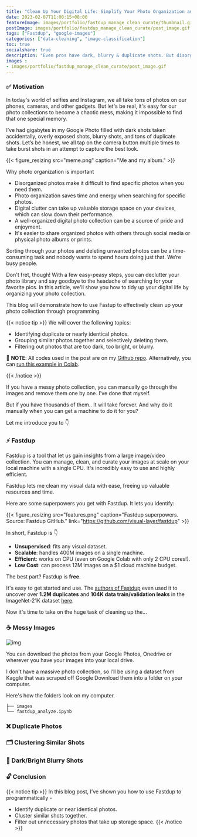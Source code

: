 ```yaml
---
title: "Clean Up Your Digital Life: Simplify Your Photo Organization and Say Goodbye to Photo Clutter."
date: 2023-02-07T11:00:15+08:00
featureImage: images/portfolio/fastdup_manage_clean_curate/thumbnail.gif
postImage: images/portfolio/fastdup_manage_clean_curate/post_image.gif
tags: ["Fastdup", "google-images"]
categories: ["data-cleaning", "image-classification"]
toc: true
socialshare: true
description: "Even pros have dark, blurry & duplicate shots. But disorganization can make it hard to find those special memories. Let's fix that."
images : 
- images/portfolio/fastdup_manage_clean_curate/post_image.gif
---
```


### ✅ Motivation

In today's world of selfies and Instagram, we all take tons of photos on our phones, cameras, and other gadgets. But let's be real, it's easy for our photo collections to become a chaotic mess, making it impossible to find that one special memory. 

I’ve had gigabytes in my Google Photo filled with dark shots taken accidentally, overly exposed shots, blurry shots, and tons of duplicate shots. Let’s be honest, we all tap on the camera button multiple times to take burst shots in an attempt to capture the best look.

{{< figure_resizing src="meme.png" caption="Me and my album." >}}


Why photo organization is important

- Disorganized photos make it difficult to find specific photos when you need them.
- Photo organization saves time and energy when searching for specific photos.
- Digital clutter can take up valuable storage space on your devices, which can slow down their performance.
- A well-organized digital photo collection can be a source of pride and enjoyment.
- It's easier to share organized photos with others through social media or physical photo albums or prints.

Sorting through your photos and deleting unwanted photos can be a time-consuming task and nobody wants to spend hours doing just that. We’re busy people.

Don't fret, though! With a few easy-peasy steps, you can declutter your photo library and say goodbye to the headache of searching for your favorite pics. In this article, we'll show you how to tidy up your digital life by organizing your photo collection.

This blog will demonstrate how to use Fastup to effectively clean up your photo collection through programming. 

{{< notice tip >}}
We will cover the following topics:

- Identifying duplicate or nearly identical photos.
- Grouping similar photos together and selectively deleting them.
- Filtering out photos that are too dark, too bright, or blurry.


📝 **NOTE**: All codes used in the post are on my [Github repo](https://github.com/dnth/clean-up-digital-life-fastdup-blogpost). Alternatively, you can [run this example in Colab](https://github.com/dnth/fastdup-manage-clean-curate-blogpost/blob/main/clean.ipynb).

{{< /notice >}}

If you have a messy photo collection, you can manually go through the images and remove them one by one. I've done that myself.

But if you have thousands of them.. It will take forever. 
And why do it manually when you can get a machine to do it for you?

Let me introduce you to 👇

### ⚡ Fastdup

Fastdup is a tool that let us gain insights from a large image/video collection. 
You can manage, clean, and curate your images at scale on your local machine with a single CPU.
It's incredibly easy to use and highly efficient. 

Fastdup lets me clean my visual data with ease, freeing up valuable resources and time. 

Here are some superpowers you get with Fastdup.
It lets you identify:

{{< figure_resizing src="features.png" caption="Fastdup superpowers. Source: Fastdup GitHub." link="https://github.com/visual-layer/fastdup" >}}


In short, Fastdup is 👇
* **Unsupervised**: fits any visual dataset.
* **Scalable**: handles 400M images on a single machine.
* **Efficient**: works on CPU (even on Google Colab with only 2 CPU cores!).
* **Low Cost**: can process 12M images on a $1 cloud machine budget.

The best part? Fastdup is **free**. 

It's easy to get started and use. 
The [authors of Fastdup](https://www.visual-layer.com/) even used it to uncover over **1.2M duplicates** and **104K data train/validation leaks** in the ImageNet-21K dataset [here](https://medium.com/@amiralush/large-image-datasets-today-are-a-mess-e3ea4c9e8d22).


Now it's time to take on the huge task of cleaning up the...

### ☕ Messy Images

![img](https://media.giphy.com/media/10zsjaH4g0GgmY/giphy.gif)


You can download the photos from your Google Photos, Onedrive or wherever you have your images into your local drive.

I don't have a massive photo collection, so I’ll be using a dataset from Kaggle that was scraped off Google Download them into a folder on your computer.

Here's how the folders look on my computer.

```tree
├── images
└── fastdup_analyze.ipynb
```

### ❌ Duplicate Photos

### 🗂 Clustering Similar Shots

### 🤳 Dark/Bright Blurry Shots

### 🔓 Conclusion


{{< notice tip >}}
In this blog post, I’ve shown you how to use Fastdup to programmatically -

- Identify duplicate or near identical photos.
- Cluster similar shots together.
- Filter out unnecessary photos that take up storage space.
{{< /notice >}}